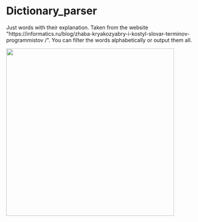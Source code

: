 <h1>Dictionary_parser</h1>
<p>Just words with their explanation. Taken from the website "https://informatics.ru/blog/zhaba-kryakozyabry-i-kostyl-slovar-terminov-programmistov /".
You can filter the words alphabetically or output them all.</p>
<img src="https://github.com/user-attachments/assets/6d56629e-4bb2-4932-8c8e-ea5e30b78c0e" height="450"/>
